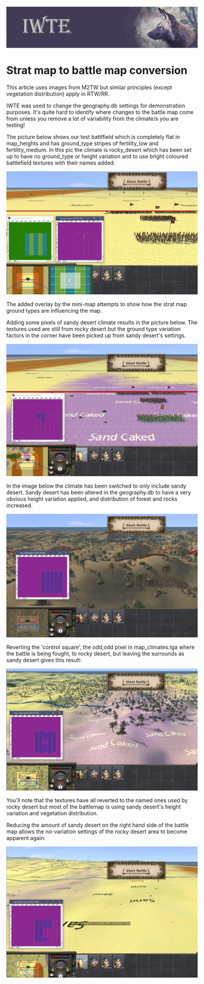 ![IWTE banner](../IWTEgithub_images/IWTEbanner.jpg)

# Strat map to battle map conversion

This article uses images from M2TW but similar principles (except vegetation distribution) apply in RTW/RR.

IWTE was used to change the geography.db settings for demonstration purposes.  It's quite hard to identify where changes to the battle map come from unless you remove a lot of variability from the climate/s you are testing!

The picture below shows our test battlfield which is completely flat in map_heights and has ground_type stripes of fertility_low and fertility_medium. In this pic the climate is rocky_desert which has been set up to have no ground_type or height variation and to use bright coloured battlefield textures with their names added:

![strat_to_battle_one_climate](../IWTEgithub_images/strat_to_battle_one_climate.jpg)

The added overlay by the mini-map attempts to show how the strat map ground types are influencing the map.

Adding some pixels of sandy desert climate results in the picture below.  The textures used are still from rocky desert but the ground type variation factors in the corner have been picked up from sandy desert's settings.

![strat_to_battle_with_part_other_gvary](../IWTEgithub_images/strat_to_battle_with_part_other_gvary.jpg)

In the image below the climate has been switched to only include sandy desert. Sandy desert has been altered in the geography.db to have a very obvious height variation applied, and distribution of forest and rocks increased. 

![strat_to_battle_other_climate](../IWTEgithub_images/strat_to_battle_other_climate.jpg)

Reverting the 'control square', the odd,odd pixel in map_climates.tga where the battle is being fought, to rocky desert, but leaving the surrounds as sandy desert gives this result:

![strat_to_battle_control_square](../IWTEgithub_images/strat_to_battle_control_square.jpg)

You'll note that the textures have all reverted to the named ones used by rocky desert but most of the battlemap is using sandy desert's height variation and vegetation distribution.

Reducing the amount of sandy desert on the right hand side of the battle map allows the no-variation settings of the rocky desert area to become apparent again:

![strat_to_battle_with_part_other_hvary](../IWTEgithub_images/strat_to_battle_with_part_other_hvary.jpg)

